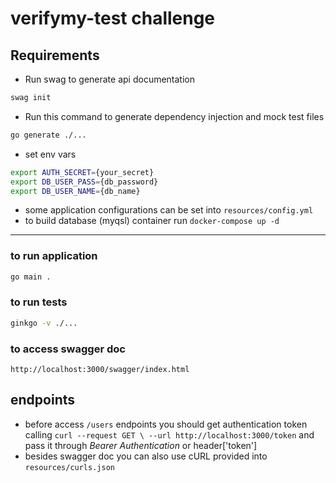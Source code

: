 # verifymy-test challenge

## Requirements

- Run swag to generate api documentation
```sh
swag init
```
- Run this command to generate dependency injection and mock test files
```sh
go generate ./...
```

- set env vars
```sh
export AUTH_SECRET={your_secret}
export DB_USER_PASS={db_password}
export DB_USER_NAME={db_name}
```
- some application configurations can be set into ``resources/config.yml``
- to build database (myqsl) container run ``docker-compose up -d``
---
### to run application
```sh
go main .
```

### to run tests
```sh
ginkgo -v ./...
```

### to access swagger doc
```
http://localhost:3000/swagger/index.html
```

## endpoints

- before access ``/users`` endpoints you should get authentication token calling ``curl --request GET \
  --url http://localhost:3000/token`` and pass it through _Bearer Authentication_ or header['token']
- besides swagger doc you can also use cURL provided into ``resources/curls.json``
